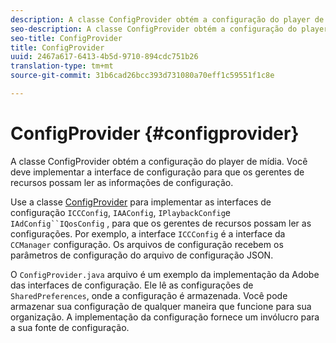 ```yaml
---
description: A classe ConfigProvider obtém a configuração do player de mídia. Você deve implementar a interface de configuração para que os gerentes de recursos possam ler as informações de configuração.
seo-description: A classe ConfigProvider obtém a configuração do player de mídia. Você deve implementar a interface de configuração para que os gerentes de recursos possam ler as informações de configuração.
seo-title: ConfigProvider
title: ConfigProvider
uuid: 2467a617-6413-4b5d-9710-894cdc751b26
translation-type: tm+mt
source-git-commit: 31b6cad26bcc393d731080a70eff1c59551f1c8e

---
```



# ConfigProvider {#configprovider}

A classe ConfigProvider obtém a configuração do player de mídia. Você deve implementar a interface de configuração para que os gerentes de recursos possam ler as informações de configuração.

Use a classe [ConfigProvider](https://help.adobe.com/en_US/primetime/api/reference_implementation/android/javadoc/com/adobe/primetime/reference/config/ConfigProvider.html) para implementar as interfaces de configuração `ICCConfig`, `IAAConfig`, `IPlaybackConfig`e `IAdConfig``IQosConfig` , para que os gerentes de recursos possam ler as configurações. Por exemplo, a interface `ICCConfig` é a interface da `CCManager` configuração. Os arquivos de configuração recebem os parâmetros de configuração do arquivo de configuração JSON.

O `ConfigProvider.java` arquivo é um exemplo da implementação da Adobe das interfaces de configuração. Ele lê as configurações de `SharedPreferences`, onde a configuração é armazenada. Você pode armazenar sua configuração de qualquer maneira que funcione para sua organização. A implementação da configuração fornece um invólucro para a sua fonte de configuração.